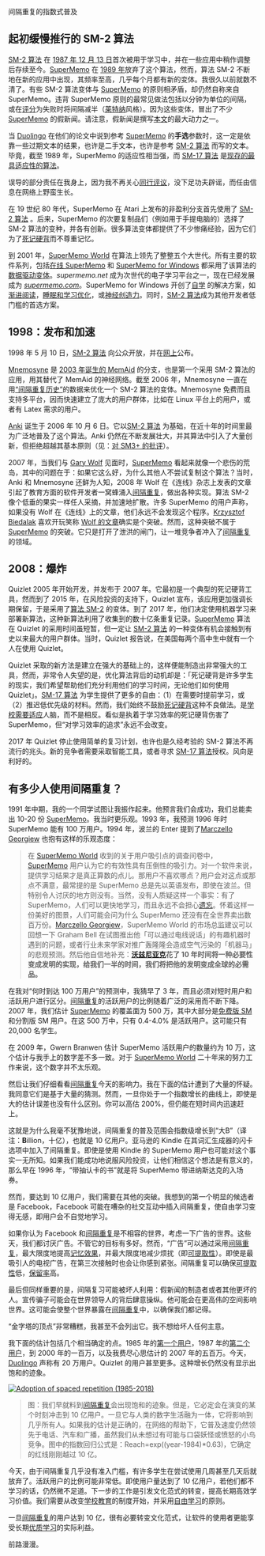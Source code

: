 间隔重复的指数式普及

## 起初缓慢推行的 SM-2 算法

[SM-2 算法](https://supermemo.guru/wiki/Algorithm_SM-2) 在 [1987 年 12 月 13 日](https://supermemo.guru/wiki/SuperMemo_1.0_for_DOS_(1987))首次被用于学习中，并在一些应用中稍作调整后存续至今。[SuperMemo](https://supermemo.guru/wiki/SuperMemo) 在 [1989 年](https://supermemo.guru/wiki/First_adaptable_spaced_repetition_algorithm:_Algorithm_SM-4)放弃了这个算法，然而，算法 SM-2 不断地在新的应用中出现，其频率至高，几乎每个月都有新的变体。我很久以前就数不清了。有些 SM-2 算法变体与 [SuperMemo](https://supermemo.guru/wiki/SuperMemo) 的原则相矛盾，却仍然自称来自 SuperMemo。违背 SuperMemo 原则的最常见做法包括以分钟为单位的间隔，或在[评分](https://supermemo.guru/wiki/Grade)为失败时将间隔减半（[莱特纳](https://supermemo.guru/wiki/Leitner_system)风格）。因为这些变体，冒出了不少 [SuperMemo](https://supermemo.guru/wiki/SuperMemo) 的假新闻。请注意，假新闻是撰写[本文](https://supermemo.guru/wiki/History_of_spaced_repetition)的最大动力之一。

当 [Duolingo](https://supermemo.guru/wiki/Duolingo) 在他们的论文中说到参考 [SuperMemo](https://supermemo.guru/wiki/SuperMemo) 的**手选**参数时，这一定是依靠一些过期文本的结果，也许是二手文本，也许是参考 [SM-2 算法](https://supermemo.guru/wiki/Algorithm_SM-2) 而写的文本。毕竟，截至 1989 年，SuperMemo 的适应性相当强，而 [SM-17 算法](https://supermemo.guru/wiki/Algorithm_SM-17) 是[现存的最具适应性的算法](https://supermemo.guru/wiki/Universal_metric_for_cross-comparison_of_spaced_repetition_algorithms)。

误导的部分责任在我身上，因为我不再关心[同行评议](https://supermemo.guru/wiki/Peer_review)，没下足功夫辟谣，而任由信息在网络上野蛮生长。

在 19 世纪 80 年代，SuperMemo 在 Atari 上发布的非盈利分支首先使用了 [SM-2 算法](https://supermemo.guru/wiki/Algorithm_SM-2) 。后来，SuperMemo 的次要复制品们（例如用于手提电脑的）选择了 SM-2 算法的变种，并各有创新。很多算法变体都提供了不少惨痛经验，因为它们为了[死记硬背](https://supermemo.guru/wiki/Cramming)而不尊重记忆。

到 2001 年，[SuperMemo World](https://supermemo.guru/wiki/SuperMemo_World) 在算法上领先了整整五个大世代。所有主要的软件系列，包括[在线 SuperMemo](https://supermemo.guru/wiki/SuperMemo.com) 和 [SuperMemo for Windows](https://supermemo.guru/wiki/SuperMemo_for_Windows) 都采用了该算法的[数据驱动变体](https://supermemo.guru/wiki/First_data-driven_spaced_repetition_algorithm:_Algorithm_SM-8)。*supermemo.net* 成为次世代的电子学习平台之一，现在已经发展成为 [*supermemo.com*](https://supermemo.com/)。SuperMemo for Windows 开创了[自学](https://supermemo.guru/wiki/Self-learning) 的解决方案，如[渐进阅读](https://supermemo.guru/wiki/Incremental_reading)，[睡眠和学习优化](https://supermemo.guru/wiki/SleepChart)，或[神经创造力](https://supermemo.guru/wiki/Neural_creativity)。同时，[SM-2 算法](https://supermemo.guru/wiki/Algorithm_SM-2)成为其他开发者低门槛的首选方案。

## 1998：发布和加速

1998 年 5 月 10 日，[SM-2 算法](https://supermemo.guru/wiki/Algorithm_SM-2) 向公众开放，并在[网上](https://www.supermemo.com/english/ol/sm2.htm)公布。

[Mnemosyne](https://supermemo.guru/wiki/Mnemosyne) 是 [2003 年诞生的 MemAid](https://supermemo.guru/wiki/Neural_networks_in_spaced_repetition#David_Calinski_and_FullRecall) 的分支，也是第一个采用 SM-2 算法的应用，用其替代了 MemAid 的神经网络。截至 2006 年，Mnemosyne 一直在用[“间隔重复历史”](https://supermemo.guru/wiki/Repetition_history)的数据来优化一个 SM-2 算法的变体。Mnemosyne 免费而且支持多平台，因而快速建立了庞大的用户群体，比如在 Linux 平台上的用户，或者有 Latex 需求的用户。

[Anki](https://supermemo.guru/wiki/Anki) 诞生于 2006 年 10 月 6 日。它以[SM-2 算法](https://supermemo.guru/wiki/Algorithm_SM-2) 为基础，在近十年的时间里最为广泛地普及了这个算法。Anki 仍然在不断发展壮大，并其算法中引入了大量创新，但拒绝超越其基本原则（见：[对 SM3+ 的批评](https://supermemo.guru/wiki/First_fast-converging_spaced_repetition_algorithm:_Algorithm_SM-5#Criticism_of_Algorithm_SM-5)）。

2007 年，当我们与 [Gary Wolf](https://supermemo.guru/wiki/Gary_Wolf) 见面时，[SuperMemo](https://supermemo.guru/wiki/SuperMemo) 看起来就像一个悲伤的荒岛，其中的问题在于：如果它这么好，为什么其他人不尝试复制这个算法？当时，Anki 和 Mnemosyne 还鲜为人知，2008 年 Wolf 在《连线》杂志上发表的文章引起了教育方面的软件开发者一窝蜂涌入[间隔重复](https://supermemo.guru/wiki/Spaced_repetition)，做出各种实现。算法 SM-2 像个低垂的果实一样任人采摘，并加速地扩散。许多 SuperMemo 的用户声称，如果没有 Wolf 在《连线》上的文章，他们永远不会发现这个程序。[Krzysztof Biedalak](https://supermemo.guru/wiki/Krzysztof_Biedalak) 喜欢开玩笑称 [Wolf 的文章](https://supermemo.guru/wiki/Gary_Wolf)确实是个突破。然而，这种突破不属于 [SuperMemo](https://supermemo.guru/wiki/SuperMemo) 的突破。它只是打开了泄洪的闸门，让一堆竞争者冲入了[间隔重复](https://supermemo.guru/wiki/Spaced_repetition)的领域。

## 2008：爆炸

Quizlet 2005 年开始开发，并发布于 2007 年。它最初是一个典型的死记硬背工具，然而到了 2015 年，在风险投资的支持下，Quizlet 宣布，该应用更加强调长期保留，于是采用了[算法 SM-2](https://supermemo.guru/wiki/Algorithm_SM-2) 的变体。到了 2017 年，他们决定使用机器学习来部署新算法，这种新算法利用了收集到的数十亿条重复记录。[SuperMemo](https://supermemo.guru/wiki/SuperMemo) 算法在 Quizlet 的采用时间虽短暂，但一定让 [SM-2 算法](https://supermemo.guru/wiki/Algorithm_SM-2) 的一种变体有机会接触到有史以来最大的用户群体。当时，Quizlet 报告说，在美国每两个高中生中就有一个人在使用 Quizlet。

Quizlet 采取的新方法是建立在强大的基础上的，这样便能制造出非常强大的工具，然而，非常令人失望的是，优化算法背后的动机却是：「死记硬背是许多学生的现实，我们希望帮助他们充分利用他们的学习时间，无论他们如何使用 Quizlet」。[SM-17 算法](https://supermemo.guru/wiki/Algorithm_SM-17) 为学生提供了更多的自由：（1）在需要时提前学习，或（2）推迟低优先级的材料。然而，我们始终不鼓励[死记硬背](https://supermemo.guru/wiki/Cramming)这种不良做法。是[学校需要适应](https://supermemo.guru/wiki/Reform)人脑，而不是相反。看似是执着于学习效率的死记硬背伤害了 SuperMemo，但“对学习效率的追求”永远不会改变。

2017 年 Quizlet 停止使用简单的复习计划，也许也是久经考验的 SM-2 算法不再流行的兆头。新的竞争者需要采取智能工具，或者寻求 [SM-17 算法](https://supermemo.guru/wiki/Algorithm_SM-17)授权。风向是利好的。

## 有多少人使用间隔重复？

1991 年中期，我的一个同学试图让我振作起来。他预言我们会成功，我们总能卖出 10-20 份 [SuperMemo](https://supermemo.guru/wiki/SuperMemo)。我当时更乐观。1993 年，我预测 1996 年时 SuperMemo 能有 100 万用户。1994 年，波兰的 Enter 提到了[Marczello Georgiew](https://supermemo.guru/wiki/Marczello_Georgiew) 也抱有这样的乐观态度：

> 在 [SuperMemo World](https://supermemo.guru/wiki/SuperMemo_World) 收到的关于用户吸引点的调查问卷中，[SuperMemo](https://supermemo.guru/wiki/SuperMemo) 用户认为它的有效性具有压倒性的吸引力。对一个软件来说，提供学习结果才是真正算数的点儿。那用户不喜欢哪点？用户会对这点或那点不满意，最常提的是 SuperMemo 总是先以英语发布，即使在波兰。但特别令人讨厌的地方则没有。当然，没有人质疑这样一个事实：有了 SuperMemo，人们可以更快地学习，而且永远不会担心[遗忘](https://supermemo.guru/wiki/Forgetting)。怀着这样一份美好的图景，人们可能会问为什么 SuperMemo 还没有在全世界卖出数百万份。[Marczello Georgiew](https://supermemo.guru/wiki/Marczello_Georgiew)，SuperMemo World 的市场总监建议可以回想一下 Graham Bell 在试图推出他「可以通过电线说话」的有趣机器时遇到的问题，或者行业未来学家对推广轰隆隆会造成空气污染的「机器马」的悲观预测。然后他自信地补充：**[沃兹尼亚克](https://supermemo.guru/wiki/Piotr_Wozniak)花了 10 年时间将一种必要性变成发明的实现，给我们一半的时间，我们将把他的发明变成全球的必需品。**

在我对“何时到达 100 万用户”的预测中，我猜早了 3 年，而且必须对短时用户和活跃用户进行区分。[间隔重复](https://supermemo.guru/wiki/Spaced_repetition)的活跃用户的比例随着广泛的采用而不断下降。2007 年，我们估计 [SuperMemo](https://supermemo.guru/wiki/SuperMemo) 的覆盖面为 500 万，其中大部分是[免费版 SM ](https://supermemo.guru/wiki/SuperMemo_freeware)和分割版 SM 用户。在这 500 万中，只有 0.4-4.0% 是活跃用户。这可能只有 20,000 名学生。

在 2009 年，Gwern Branwen 估计 SuperMemo 活跃用户的数量约为 10 万，这个估计与我手上的数字差不多一致。对于 [SuperMemo World](https://supermemo.guru/wiki/SuperMemo_World) 二十年来的努力工作来说，这个数字并不太乐观。

然后让我们仔细看看[间隔重复](https://supermemo.guru/wiki/Spaced_repetition)今天的影响力。我在下面的估计遭到了大量的怀疑。我同意它们是基于大量的猜测。然而，一旦你处于一个指数增长的曲线上，即使是大的估计误差也没有什么区别。你可以高估 200%，但仍能在短时间内迅速赶上。

这就是为什么我毫不犹豫地说，间隔重复的普及范围会指数级增长到“大B”（译注：**B**illion，十亿），也就是 10 亿用户。亚马逊的 Kindle 在其词汇生成器的闪卡选项中加入了间隔重复。即使是使用 Kindle 的 SuperMemo 用户也可能对这个事实一无所知。如果我们能成功地说服风险投资，让他们相信这个想法是有意义的，那么早在 1996 年，“带抽认卡的书”就是将 SuperMemo 带进纳斯达克的入场券。

然而，要达到 10 亿用户，我们需要在其他的突破。我想到的第一个明显的候选者是 Facebook，Facebook 可能在嘈杂的社交互动中插入间隔重复，使自由学习变得无感，即用户会不自觉地学习。

如果你认为 Facebook 和[间隔重复](https://supermemo.guru/wiki/Spaced_repetition)是不相容的世界，考虑一下广告的世界。这些天，我们都讨厌广告。不管它的目标有多好。然而，“广告”可以通过采用[间隔重复](https://supermemo.guru/wiki/Stability)，最大限度地提高[记忆效果](https://supermemo.guru/wiki/Stability)，并最大限度地减少烦扰（即[可提取性](https://supermemo.guru/wiki/Retrievability)）。即使是最吸引人的电视广告，在第三次接触时也会让你感到紧张。间隔重复可以确保[可提取性](https://supermemo.guru/wiki/Retrievability)低，[保留率](https://supermemo.guru/wiki/Retention)高。

最后但同样重要的是，间隔复习可能被坏人利用：假新闻的制造者或者其他更坏的人。宣传骗子可能会在世界领导人的背后肆意操纵。他可能会在更高伟的空间影响世界。这可能会使整个世界暴露在[间隔重复](https://supermemo.guru/wiki/Spaced_repetition)中，以确保我们都记得。

“金字塔的顶点”非常糟糕，我甚至不会列出它。我不想给坏人任何主意。

我下面的估计包括几个相当确定的点。1985 年的[第一个用户](https://supermemo.guru/wiki/Piotr_Wozniak)，1987 年的[第二个用户](https://supermemo.guru/wiki/Mike_Kubiak)，到 2000 年的一百万，以及我费尽心思估计的 2007 年的五百万。今天，[Duolingo](https://supermemo.guru/wiki/Duolingo) 声称有 20 万用户。Quizlet 的用户甚至更多。这种增长仍然没有显示出饱和的迹象。

[![Adoption of spaced repetition (1985-2018)](https://supermemo.guru/images/thumb/9/9a/Adoption_of_spaced_repetition_%281985-2018%29.png/800px-Adoption_of_spaced_repetition_%281985-2018%29.png)](https://supermemo.guru/wiki/File:Adoption_of_spaced_repetition_(1985-2018).png)

> 图：我们早就料到[间隔重复](https://supermemo.guru/wiki/Spaced_repetition)会出现饱和的迹象。但是，它必定会在演变的某个时刻冲击到 10 亿用户。一旦它与人类的数字生活融为一体，它将影响到几乎所有人。如果我的估计是正确的，在网络的帮助下，它普及速度仍然领先于电话、汽车和广播，虽然我们从未想过有可能与口袋妖怪或愤怒的小鸟竞争。图中的指数回归公式是：Reach=exp((year-1984)\*0.63)，它确定的红线刚刚越过 10 亿。

今天，由于间隔重复几乎没有准入门槛，有许多学生在尝试使用几周甚至几天后就放弃了。活跃用户的比例可能非常低。即使用户量达到了 10 亿用户，若他们都不学习的话，仍然微不足道。下一步的工作是引发文化范式的转变，提高长期高效学习价值。我们需要从改变[学校教育](https://supermemo.guru/wiki/Schooling)的制度开始，并采用[自由学习](https://supermemo.guru/wiki/Free_learning)的原则。

一旦[间隔重复](https://supermemo.guru/wiki/Spaced_repetition)的用户达到 10 亿，很有必要转变文化范式，让软件的使用者更能享受长期[优质学习](https://supermemo.guru/wiki/Pleasure_of_learning)的实际利益。

前路漫漫。